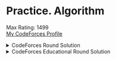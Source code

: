 # Practice. Algorithm
Max Rating: 1499  
[My CodeForces Profile](https://codeforces.com/profile/louis_LIU)  

<details>
<summary>CodeForces Round Solution</summary>
<table>
  <tr>
    <td></td>
    <td> A </td>
    <td> B </td>
    <td> C </td>
    <td> D </td>
    <td> E </td>
    <td> F </td>
    <td> G </td>
  </tr>
  <tr>
    <td>#674 (Div. 3)</td>
    <td><a href="https://github.com/louisfghbvc/other/tree/master/CodeForces/Round%20%23674%20(Div.%203)/A - Floor Number.cpp">Floor Number</a></td>
    <td><a href="https://github.com/louisfghbvc/other/tree/master/CodeForces/Round%20%23674%20(Div.%203)/B - Symmetric Matrix.cpp">Symmetric Matrix</a></td>
    <td><a href="https://github.com/louisfghbvc/other/tree/master/CodeForces/Round%20%23674%20(Div.%203)/C - Increase and Copy.cpp">Increase and Copy</a></td>
    <td><a href="https://github.com/louisfghbvc/other/tree/master/CodeForces/Round%20%23674%20(Div.%203)/D - Non-zero Segments.cpp">Non-zero Segments</a></td>
  </tr>  
  <tr>
    <td>#673 (Div. 2)</td>
    <td><a href="https://github.com/louisfghbvc/other/tree/master/CodeForces/Round%20%23673%20(Div.%202)/A - Copy-paste.cpp">Copy-paste</a></td>
    <td><a href="https://github.com/louisfghbvc/other/tree/master/CodeForces/Round%20%23673%20(Div.%202)/B - Two Arrays.cpp">Two Arrays</a></td>
    <td><a href="https://github.com/louisfghbvc/other/tree/master/CodeForces/Round%20%23673%20(Div.%202)/C - k-Amazing Numbers.cpp">k-Amazing Numbers</a></td>
    <td><a href="https://github.com/louisfghbvc/other/tree/master/CodeForces/Round%20%23673%20(Div.%202)/--">--</a></td>
  </tr>  
  <tr>
    <td>#672 (Div. 2)</td>
    <td><a href="https://github.com/louisfghbvc/other/tree/master/CodeForces/Round%20%23672%20(Div.%202)/A - Cubes Sorting.cpp">Cubes Sorting</a></td>
    <td><a href="https://github.com/louisfghbvc/other/tree/master/CodeForces/Round%20%23672%20(Div.%202)/B - Rock and Lever.cpp">Rock and Lever</a></td>
    <td><a href="https://github.com/louisfghbvc/other/tree/master/CodeForces/Round%20%23672%20(Div.%202)/C - Link Cut Centroids.cpp">--</a></td>
    <td><a href="https://github.com/louisfghbvc/other/tree/master/CodeForces/Round%20%23672%20(Div.%202)/D - Three Sequences">--</a></td>
  </tr>  
  <tr>
    <td>#670 (Div. 2)</td>
    <td><a href="https://github.com/louisfghbvc/other/tree/master/CodeForces/Round%20%23670%20(Div.%202)/A - Subset Mex.cpp">Subset Mex</a></td>
    <td><a href="https://github.com/louisfghbvc/other/tree/master/CodeForces/Round%20%23670%20(Div.%202)/B - Maximum Product.cpp">Maximum Product</a></td>
    <td><a href="https://github.com/louisfghbvc/other/tree/master/CodeForces/Round%20%23670%20(Div.%202)/C - Link Cut Centroids.cpp">Link Cut Centroids</a></td>
    <td><a href="https://github.com/louisfghbvc/other/tree/master/CodeForces/Round%20%23670%20(Div.%202)/D - Three Sequences">Three Sequences</a></td>
  </tr>  
  <tr>
    <td>#669 (Div. 2)</td>
    <td><a href="https://github.com/louisfghbvc/other/tree/master/CodeForces/Round%20%23669%20(Div.%202)/A - Ahahahahahahahaha.cpp">Ahahahahahahahaha</a></td>
    <td><a href="https://github.com/louisfghbvc/other/tree/master/CodeForces/Round%20%23669%20(Div.%202)/B - Big Vova.cpp">Big Vova</a></td>
    <td><a href="https://github.com/louisfghbvc/other/tree/master/CodeForces/Round%20%23669%20(Div.%202)/C - Chocolate Bunny">Chocolate Bunny</a></td>
    <td><a href="https://github.com/louisfghbvc/other/tree/master/CodeForces/Round%20%23669%20(Div.%202)/D - Discrete Centrifugal Jumps.cpp">Discrete Centrifugal Jumps</a></td>
  </tr>  
  <tr>
    <td>#668 (Div. 2)</td>
    <td><a href="https://github.com/louisfghbvc/other/tree/master/CodeForces/Round%20%23668%20(Div.%202)/A - Permutation Forgery.cpp">Permutation Forgery</a></td>
    <td><a href="https://github.com/louisfghbvc/other/tree/master/CodeForces/Round%20%23668%20(Div.%202)/B - Array Cancellation.cpp">Array Cancellation</a></td>
    <td><a href="https://github.com/louisfghbvc/other/tree/master/CodeForces/Round%20%23668%20(Div.%202)/C - Balanced Bitstring.cpp">Balanced Bitstring</a></td>
    <td><a href="https://github.com/louisfghbvc/other/tree/master/CodeForces/Round%20%23668%20(Div.%202)/D - Tree Tag.cpp">Tree Tag</a></td>
  </tr>
  <tr>
    <td>#667 (Div. 3)</td>
    <td><a href="https://github.com/louisfghbvc/other/blob/master/CodeForces/Round%20%23667%20(Div.%203)/A%20-%20Yet%20Another%20Two%20Integers%20Problem.cpp">Yet Another Two Integers Problem</a></td>
    <td><a href="https://github.com/louisfghbvc/other/blob/master/CodeForces/Round%20%23667%20(Div.%203)/B - Minimum Product.cpp">Minimum Product</a></td>
    <td><a href="https://github.com/louisfghbvc/other/blob/master/CodeForces/Round%20%23667%20(Div.%203)/C - Yet Another Array Restoration.cpp">Yet Another Array Restoration</a></td>
    <td><a href="https://github.com/louisfghbvc/other/blob/master/CodeForces/Round%20%23667%20(Div.%203)/D - Decrease the Sum of Digits.cpp">Decrease the Sum of Digits</a></td>
    <td><a href="https://github.com/louisfghbvc/other/blob/master/CodeForces/Round%20%23667%20(Div.%203)/E - Two Platforms.cpp">Two Platforms</a></td>
    <td><a href="https://github.com/louisfghbvc/other/blob/master/CodeForces/Round%20%23667%20(Div.%203)/F - Subsequences of Length Two.cpp">Subsequences of Length Two</a></td>
  </tr>
  <tr>
    <td>#666 (Div. 2)</td>
    <td><a href="https://github.com/louisfghbvc/other/blob/master/CodeForces/Round%20%23666%20(Div.%202)/A%20-%20Juggling%20Letters.cpp">Juggling Letters</a></td>
    <td><a href="https://github.com/louisfghbvc/other/blob/master/CodeForces/Round%20%23666%20(Div.%202)/B%20-%20Power%20Sequence.cpp">Power Sequence</a></td>
    <td><a href="https://github.com/louisfghbvc/other/blob/master/CodeForces/Round%20%23666%20(Div.%202)/C - Multiples of Length.cpp">Multiples of Length</a></td>
    <td><a href="https://github.com/louisfghbvc/other/blob/master/CodeForces/Round%20%23666%20(Div.%202)/D - Stoned Game.cpp">Stoned Game</a></td>
  </tr>
  <tr>
    <td>#665 (Div. 2)</td>
    <td><a href="https://github.com/louisfghbvc/other/blob/master/CodeForces/Round%20%23665/A%20-%20Distance%20and%20Axis.cpp">Distance and Axis</a></td>
    <td><a href="https://github.com/louisfghbvc/other/blob/master/CodeForces/Round%20%23665/B%20-%20Ternary%20Sequence.cpp">Ternary Sequence</a></td>
    <td><a href="https://github.com/louisfghbvc/other/blob/master/CodeForces/Round%20%23665/C%20-%20Mere%20Array.cpp">Mere Array</a></td>
    <td><a href="https://github.com/louisfghbvc/other/blob/master/CodeForces/Round%20%23665/D%20-%20Maximum%20Distributed%20Tree.cpp">Maximum Distributed Tree</a></td>
  </tr>
  <tr>
    <td>#664 (Div. 2)</td>
    <td><a href="https://github.com/louisfghbvc/other/blob/master/CodeForces/Round%20%23664%20(Div%202)/A%20-%20Boboniu%20Likes%20to%20Color%20Balls.cpp">Boboniu Likes to Color Balls</a></td>
    <td><a href="https://github.com/louisfghbvc/other/blob/master/CodeForces/Round%20%23664%20(Div%202)/B%20-%20Boboniu%20Plays%20Chess.cpp">Boboniu Plays Chess</a></td>
    <td><a href="https://github.com/louisfghbvc/other/blob/master/CodeForces/Round%20%23664%20(Div%202)/C%20-%20Boboniu%20and%20Bit%20Operations.cpp">Boboniu and Bit Operations</a></td>
    <td><a href="https://github.com/louisfghbvc/other/blob/master/CodeForces/Round%20%23664%20(Div%202)/D%20-%20Boboniu%20Chats%20with%20Du.cpp">Boboniu Chats with Du</a></td>
  </tr>
</table>
</details>

<details>
<summary>CodeForces Educational Round Solution</summary>
<table>
   <tr>
    <td></td>
    <td> A </td>
    <td> B </td>
    <td> C </td>
    <td> D </td>
    <td> E </td>
    <td> F </td>
    <td> G </td>
  </tr>
    <tr>
    <td>#95 (Div. 2)</td>
    <td><a href="https://github.com/louisfghbvc/other/blob/master/CodeForces/Educational%20Round%2095%20(Rated%20for%20Div.%202)/A - Buying Torches.cpp">Buying Torches</a></td>
    <td><a href="https://github.com/louisfghbvc/other/blob/master/CodeForces/Educational%20Round%2095%20(Rated%20for%20Div.%202)/B - Negative Prefixes.cpp">Negative Prefixes</a></td>
    <td><a href="https://github.com/louisfghbvc/other/blob/master/CodeForces/Educational%20Round%2095%20(Rated%20for%20Div.%202)/C - Mortal Kombat Tower.cpp">Mortal Kombat Tower</a></td>
    <td><a href="https://github.com/louisfghbvc/other/blob/master/CodeForces/Educational%20Round%2094%20(Rated%20for%20Div.%202)/D - Trash Problem.cpp">Trash Problem</a></td>
  </tr>
  
  <tr>
    <td>#94 (Div. 2)</td>
    <td><a href="https://github.com/louisfghbvc/other/blob/master/CodeForces/Educational%20Round%2094%20(Rated%20for%20Div.%202)/A%20-%20String%20Similarity.cpp">String Similarity</a></td>
    <td><a href="https://github.com/louisfghbvc/other/blob/master/CodeForces/Educational%20Round%2094%20(Rated%20for%20Div.%202)/B - RPG Protagonist.cpp">RPG Protagonist</a></td>
    <td><a href="https://github.com/louisfghbvc/other/blob/master/CodeForces/Educational%20Round%2094%20(Rated%20for%20Div.%202)/C - Binary String Reconstruction.cpp">Binary String Reconstruction</a></td>
    <td><a href="https://github.com/louisfghbvc/other/blob/master/CodeForces/Educational%20Round%2094%20(Rated%20for%20Div.%202)/D - Zigzags.cpp">Zigzags</a></td>
    <td><a href="https://github.com/louisfghbvc/other/blob/master/CodeForces/Educational%20Round%2094%20(Rated%20for%20Div.%202)/E - Clear the Multiset.cpp">Clear the Multiset</a></td>
  </tr>
  <tr>
    <td>#93 (Div. 2)</td>
    <td><a href="https://github.com/louisfghbvc/other/tree/master/CodeForces/Educational%20Round%2093/A - Bad Triangle.cpp">Bad Triangle</a></td>
    <td><a href="https://github.com/louisfghbvc/other/tree/master/CodeForces/Educational%20Round%2093/B - Substring Removal Game.cpp">Substring Removal Game</a></td>
    <td><a href="https://github.com/louisfghbvc/other/tree/master/CodeForces/Educational%20Round%2093/C - Good Subarrays.cpp">Good Subarrays</a></td>
    <td><a href="https://github.com/louisfghbvc/other/tree/master/CodeForces/Educational%20Round%2093/D - Colored Rectangles.cpp">Colored Rectangles</a></td>
    <td><a href="https://github.com/louisfghbvc/other/tree/master/CodeForces/Educational%20Round%2093/E - Two Types of Spells.cpp">Two Types of Spells</a></td>
  </tr>  
</table>
</details>
